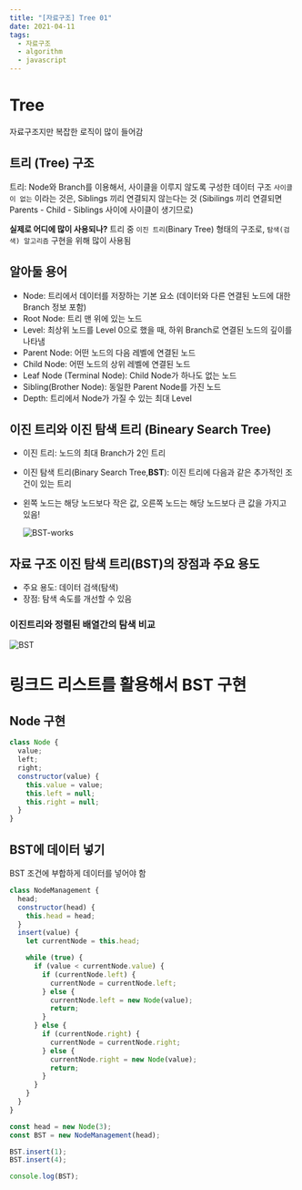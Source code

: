 ```yaml
---
title: "[자료구조] Tree 01"
date: 2021-04-11
tags:
  - 자료구조
  - algorithm
  - javascript
---
```


# Tree

자료구조지만 복잡한 로직이 많이 들어감

## 트리 (Tree) 구조

트리: Node와 Branch를 이용해서, 사이클을 이루지 않도록 구성한 데이터 구조
`사이클이 없는` 이라는 것은, Siblings 끼리 연결되지 않는다는 것 (Sibilings 끼리 연결되면 Parents - Child - Siblings 사이에 사이클이 생기므로)

**실제로 어디에 많이 사용되나?**
트리 중 `이진 트리`(Binary Tree) 형태의 구조로, `탐색(검색) 알고리즘` 구현을 위해 많이 사용됨

## 알아둘 용어

- Node: 트리에서 데이터를 저장하는 기본 요소 (데이터와 다른 연결된 노드에 대한 Branch 정보 포함)
- Root Node: 트리 맨 위에 있는 노드
- Level: 최상위 노드를 Level 0으로 했을 때, 하위 Branch로 연결된 노드의 깊이를 나타냄
- Parent Node: 어떤 노드의 다음 레벨에 연결된 노드
- Child Node: 어떤 노드의 상위 레벨에 연결된 노드
- Leaf Node (Terminal Node): Child Node가 하나도 없는 노드
- Sibling(Brother Node): 동일한 Parent Node를 가진 노드
- Depth: 트리에서 Node가 가질 수 있는 최대 Level

## 이진 트리와 이진 탐색 트리 (Bineary Search Tree)

- 이진 트리: 노드의 최대 Branch가 2인 트리
- 이진 탐색 트리(Binary Search Tree,**BST**): 이진 트리에 다음과 같은 추가적인 조건이 있는 트리
- 왼쪽 노드는 해당 노드보다 작은 값, 오른쪽 노드는 해당 노드보다 큰 값을 가지고 있음!

  ![BST-works](https://blog.penjee.com/wp-content/uploads/2015/11/binary-search-tree-insertion-animation.gif)

## 자료 구조 이진 탐색 트리(BST)의 장점과 주요 용도

- 주요 용도: 데이터 검색(탐색)
- 장점: 탐색 속도를 개선할 수 있음

### 이진트리와 정렬된 배열간의 탐색 비교

![BST](https://blog.penjee.com/wp-content/uploads/2015/11/binary-search-tree-sorted-array-animation.gif)

# 링크드 리스트를 활용해서 BST 구현

## Node 구현

```javascript
class Node {
  value;
  left;
  right;
  constructor(value) {
    this.value = value;
    this.left = null;
    this.right = null;
  }
}
```

## BST에 데이터 넣기

BST 조건에 부합하게 데이터를 넣어야 함

```javascript
class NodeManagement {
  head;
  constructor(head) {
    this.head = head;
  }
  insert(value) {
    let currentNode = this.head;

    while (true) {
      if (value < currentNode.value) {
        if (currentNode.left) {
          currentNode = currentNode.left;
        } else {
          currentNode.left = new Node(value);
          return;
        }
      } else {
        if (currentNode.right) {
          currentNode = currentNode.right;
        } else {
          currentNode.right = new Node(value);
          return;
        }
      }
    }
  }
}

const head = new Node(3);
const BST = new NodeManagement(head);

BST.insert(1);
BST.insert(4);

console.log(BST);
```
